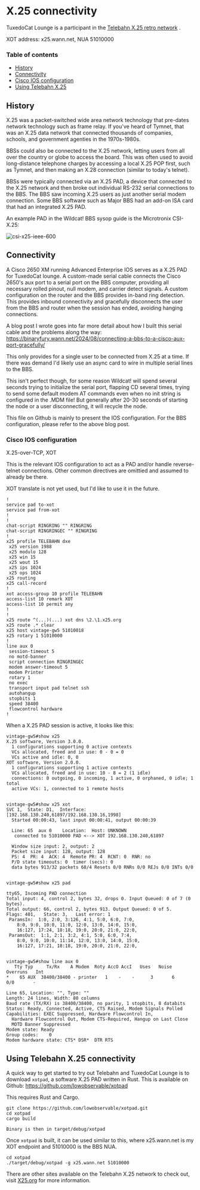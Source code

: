 # X.25 connectivity

TuxedoCat Lounge is a participant in the [Telebahn X.25 retro network](http://www.x25.org) .

XOT address: x25.wann.net, NUA 51010000

### Table of contents
- [History](#history)
- [Connectivity](#connectivity)
- [Cisco IOS configuration](#cisco-ios-configuration)
- [Using Telebahn X.25](#using-telebahn-x25-connectivity)

## History

X.25 was a packet-switched wide area network technology that pre-dates network
technology such as frame relay.  If you've heard of Tymnet, that was an X.25
data network that connected thousands of companies, schools, and government
agenties in the 1970s-1980s.

BBSs could also be connected to the X.25 network, letting users from all over
the country or globe to access the board. This was often used to avoid
long-distance telephone charges by accessing a local X.25 POP first, such
as Tymnet, and then making an X.28 connection (similar to today's telnet).

BBSs were typically connected via an X.25 PAD, a device that connected to
the X.25 network and then broke out individual RS-232 serial connections
to the BBS. The BBS saw incoming X.25 users as just another serial modem
connection. Some BBS software such as Major BBS had an add-on ISA card that
had an integrated X.25 PAD.

An example PAD in the Wildcat! BBS sysop guide is the Microtronix CSI-X.25:

![csi-x25-ieee-600](https://github.com/user-attachments/assets/709cfc94-1403-4e85-9315-351214738b06)


## Connectivity

A Cisco 2650 XM running Advanced Enterprise IOS serves as a X.25 PAD for
TuxedoCat lounge. A custom-made serial cable connects the Cisco 2650's
aux port to a serial port on the BBS computer, providing all necessary
rolled pinout, null modem, and carrier detect signals. A custom 
configuration on the router and the BBS provides in-band ring detection.
This provides inbound connectivity and gracefully disconnects the user
from the BBS and router when the session has ended, avoiding hanging
connections.

A blog post I wrote goes into far more detail about how I built this serial
cable and the problems along the way: https://binaryfury.wann.net/2024/08/connecting-a-bbs-to-a-cisco-aux-port-gracefully/

This only provides for a single user to be connected from X.25 at a time.
If there was demand I'd likely use an async card to wire in multiple
serial lines to the BBS.

This isn't perfect though, for some reason Wildcat! will spend several
seconds trying to initialize the serial port, flapping CD several times,
trying to send some default modem AT commands even when no init string
is configured in the .MDM file!  But generally after 20-30 seconds of
starting the node or a user disconnecting, it will recycle the node.

This file on Github is mainly to present the IOS configuration. For the BBS
configuration, please refer to the above blog post.

### Cisco IOS configuration

X.25-over-TCP, XOT

This is the relevant IOS configuration to act as a PAD and/or handle
reverse-telnet connections. Other common directives are omittied and
assumed to already be there.

XOT translate is not yet used, but I'd like to use it in the future.

```
!
service pad to-xot
service pad from-xot
!
!
chat-script RINGRING "" RINGRING
chat-script RINGRINGEC "" RINGRING
!
x25 profile TELEBAHN dxe
 x25 version 1988
 x25 modulo 128
 x25 win 15
 x25 wout 15
 x25 ips 1024
 x25 ops 1024
x25 routing
x25 call-record
!
xot access-group 10 profile TELEBAHN
access-list 10 remark XOT
access-list 10 permit any
!
!
x25 route ^(...)(...) xot dns \2.\1.x25.org
x25 route .* clear
x25 host vintage-gw5 51010018
x25 rotary 1 51010000
!
line aux 0
 session-timeout 5
 no motd-banner
 script connection RINGRINGEC
 modem answer-timeout 5
 modem Printer
 rotary 1
 no exec
 transport input pad telnet ssh
 autohangup
 stopbits 1
 speed 38400
 flowcontrol hardware
!
```

When a X.25 PAD session is active, it looks like this:

```
vintage-gw5#show x25
X.25 software, Version 3.0.0.
  1 configurations supporting 0 active contexts
  VCs allocated, freed and in use: 0 - 0 = 0
  VCs active and idle: 0, 0
XOT software, Version 2.0.0.
  1 configurations supporting 1 active contexts
  VCs allocated, freed and in use: 10 - 8 = 2 (1 idle)
  connections: 0 outgoing, 0 incoming, 1 active, 0 orphaned, 0 idle; 1 total
  active VCs: 1, connected to 1 remote hosts


vintage-gw5#show x25 xot
SVC 1,  State: D1,  Interface: [192.168.130.240,61897/192.168.130.16,1998]
  Started 00:00:43, last input 00:00:41, output 00:00:39

  Line: 65  aux 0    Location:  Host: UNKNOWN
   connected to 51010000 PAD <--> XOT 192.168.130.240,61897

  Window size input: 2, output: 2
  Packet size input: 128, output: 128
  PS: 4  PR: 4  ACK: 4  Remote PR: 4  RCNT: 0  RNR: no
  P/D state timeouts: 0  timer (secs): 0
  data bytes 913/32 packets 68/4 Resets 0/0 RNRs 0/0 REJs 0/0 INTs 0/0


vintage-gw5#show x25 pad

tty65, Incoming PAD connection
Total input: 4, control 2, bytes 32, drops 0. Input Queued: 0 of 7 (0 bytes).
Total output: 66, control 2, bytes 913. Output Queued: 0 of 5.
Flags: 401,   State: 3,   Last error: 1
 ParamsIn:  1:0, 2:0, 3:126, 4:1, 5:0, 6:0, 7:0,
    8:0, 9:0, 10:0, 11:0, 12:0, 13:0, 14:0, 15:0,
    16:127, 17:24, 18:18, 19:0, 20:0, 21:0, 22:0,
 ParamsOut:  1:1, 2:1, 3:2, 4:1, 5:0, 6:0, 7:4,
    8:0, 9:0, 10:0, 11:14, 12:0, 13:0, 14:0, 15:0,
    16:127, 17:21, 18:18, 19:0, 20:0, 21:0, 22:0,


vintage-gw5#show line aux 0
   Tty Typ     Tx/Rx    A Modem  Roty AccO AccI   Uses   Noise  Overruns   Int
*    65 AUX  38400/38400 - printer   1    -    -      3       6     0/0       -

Line 65, Location: "", Type: ""
Length: 24 lines, Width: 80 columns
Baud rate (TX/RX) is 38400/38400, no parity, 1 stopbits, 8 databits
Status: Ready, Connected, Active, CTS Raised, Modem Signals Polled
Capabilities: EXEC Suppressed, Hardware Flowcontrol In,
  Hardware Flowcontrol Out, Modem CTS-Required, Hangup on Last Close
  MOTD Banner Suppressed
Modem state: Ready
Group codes:    0
Modem hardware state: CTS* DSR*  DTR RTS

```


## Using Telebahn X.25 connectivity

A quick way to get started to try out Telebahn and TuxedoCat Lounge is to
download `xotpad`, a software X.25 PAD written in Rust. This is available
on Github: https://github.com/lowobservable/xotpad

This requires Rust and Cargo.

```
git clone https://github.com/lowobservable/xotpad.git
cd xotpad
cargo build

Binary is then in target/debug/xotpad

```

Once `xotpad` is built, it can be used similar to this, where x25.wann.net
is my XOT endpoint and 51010000 is the BBS NUA.

```
cd xotpad
./target/debug/xotpad -g x25.wann.net 51010000
```

There are other sites available on the Telebahn X.25 network to check out,
visit [X25.org](http://www.x25.org/) for more information.

